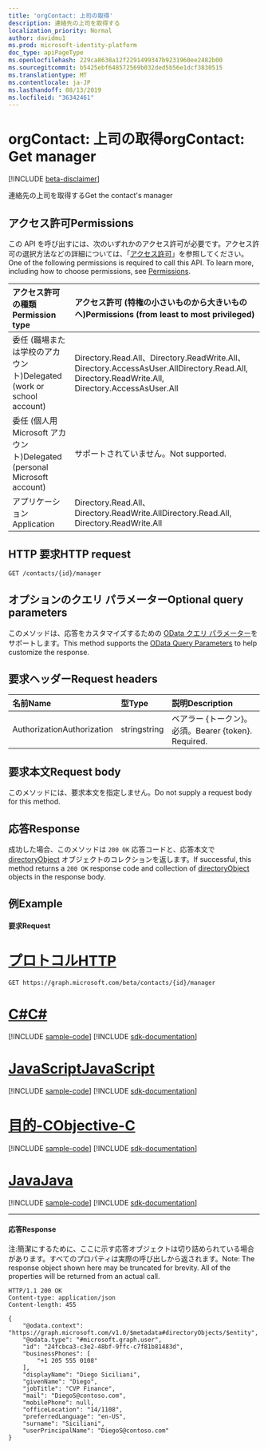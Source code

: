 ```yaml
---
title: 'orgContact: 上司の取得'
description: 連絡先の上司を取得する
localization_priority: Normal
author: davidmu1
ms.prod: microsoft-identity-platform
doc_type: apiPageType
ms.openlocfilehash: 229ca8638a12f2291499347b9231960ee2482b00
ms.sourcegitcommit: b5425ebf648572569b032ded5b56e1dcf3830515
ms.translationtype: MT
ms.contentlocale: ja-JP
ms.lasthandoff: 08/13/2019
ms.locfileid: "36342461"
---
```

# <a name="orgcontact-get-manager"></a><span data-ttu-id="0231a-103">orgContact: 上司の取得</span><span class="sxs-lookup"><span data-stu-id="0231a-103">orgContact: Get manager</span></span>

[!INCLUDE [beta-disclaimer](../../includes/beta-disclaimer.md)]

<span data-ttu-id="0231a-104">連絡先の上司を取得する</span><span class="sxs-lookup"><span data-stu-id="0231a-104">Get the contact's manager</span></span>

## <a name="permissions"></a><span data-ttu-id="0231a-105">アクセス許可</span><span class="sxs-lookup"><span data-stu-id="0231a-105">Permissions</span></span>
<span data-ttu-id="0231a-p101">この API を呼び出すには、次のいずれかのアクセス許可が必要です。アクセス許可の選択方法などの詳細については、「[アクセス許可](/graph/permissions-reference)」を参照してください。</span><span class="sxs-lookup"><span data-stu-id="0231a-p101">One of the following permissions is required to call this API. To learn more, including how to choose permissions, see [Permissions](/graph/permissions-reference).</span></span>

|<span data-ttu-id="0231a-108">アクセス許可の種類</span><span class="sxs-lookup"><span data-stu-id="0231a-108">Permission type</span></span>      | <span data-ttu-id="0231a-109">アクセス許可 (特権の小さいものから大きいものへ)</span><span class="sxs-lookup"><span data-stu-id="0231a-109">Permissions (from least to most privileged)</span></span>              |
|:--------------------|:---------------------------------------------------------|
|<span data-ttu-id="0231a-110">委任 (職場または学校のアカウント)</span><span class="sxs-lookup"><span data-stu-id="0231a-110">Delegated (work or school account)</span></span> | <span data-ttu-id="0231a-111">Directory.Read.All、Directory.ReadWrite.All、Directory.AccessAsUser.All</span><span class="sxs-lookup"><span data-stu-id="0231a-111">Directory.Read.All, Directory.ReadWrite.All, Directory.AccessAsUser.All</span></span>    |
|<span data-ttu-id="0231a-112">委任 (個人用 Microsoft アカウント)</span><span class="sxs-lookup"><span data-stu-id="0231a-112">Delegated (personal Microsoft account)</span></span> | <span data-ttu-id="0231a-113">サポートされていません。</span><span class="sxs-lookup"><span data-stu-id="0231a-113">Not supported.</span></span>    |
|<span data-ttu-id="0231a-114">アプリケーション</span><span class="sxs-lookup"><span data-stu-id="0231a-114">Application</span></span> | <span data-ttu-id="0231a-115">Directory.Read.All、Directory.ReadWrite.All</span><span class="sxs-lookup"><span data-stu-id="0231a-115">Directory.Read.All, Directory.ReadWrite.All</span></span> |

## <a name="http-request"></a><span data-ttu-id="0231a-116">HTTP 要求</span><span class="sxs-lookup"><span data-stu-id="0231a-116">HTTP request</span></span>

<!-- { "blockType": "ignored" } -->

```http
GET /contacts/{id}/manager
```

## <a name="optional-query-parameters"></a><span data-ttu-id="0231a-117">オプションのクエリ パラメーター</span><span class="sxs-lookup"><span data-stu-id="0231a-117">Optional query parameters</span></span>
<span data-ttu-id="0231a-118">このメソッドは、応答をカスタマイズするための [OData クエリ パラメーター](https://developer.microsoft.com/graph/docs/concepts/query_parameters)をサポートします。</span><span class="sxs-lookup"><span data-stu-id="0231a-118">This method supports the [OData Query Parameters](https://developer.microsoft.com/graph/docs/concepts/query_parameters) to help customize the response.</span></span>

## <a name="request-headers"></a><span data-ttu-id="0231a-119">要求ヘッダー</span><span class="sxs-lookup"><span data-stu-id="0231a-119">Request headers</span></span>
| <span data-ttu-id="0231a-120">名前</span><span class="sxs-lookup"><span data-stu-id="0231a-120">Name</span></span>       | <span data-ttu-id="0231a-121">型</span><span class="sxs-lookup"><span data-stu-id="0231a-121">Type</span></span> | <span data-ttu-id="0231a-122">説明</span><span class="sxs-lookup"><span data-stu-id="0231a-122">Description</span></span>|
|:-----------|:------|:----------|
| <span data-ttu-id="0231a-123">Authorization</span><span class="sxs-lookup"><span data-stu-id="0231a-123">Authorization</span></span>  | <span data-ttu-id="0231a-124">string</span><span class="sxs-lookup"><span data-stu-id="0231a-124">string</span></span>  | <span data-ttu-id="0231a-p102">ベアラー {トークン}。必須。</span><span class="sxs-lookup"><span data-stu-id="0231a-p102">Bearer {token}. Required.</span></span> |

## <a name="request-body"></a><span data-ttu-id="0231a-127">要求本文</span><span class="sxs-lookup"><span data-stu-id="0231a-127">Request body</span></span>
<span data-ttu-id="0231a-128">このメソッドには、要求本文を指定しません。</span><span class="sxs-lookup"><span data-stu-id="0231a-128">Do not supply a request body for this method.</span></span>

## <a name="response"></a><span data-ttu-id="0231a-129">応答</span><span class="sxs-lookup"><span data-stu-id="0231a-129">Response</span></span>

<span data-ttu-id="0231a-130">成功した場合、このメソッドは `200 OK` 応答コードと、応答本文で [directoryObject](../resources/directoryobject.md) オブジェクトのコレクションを返します。</span><span class="sxs-lookup"><span data-stu-id="0231a-130">If successful, this method returns a `200 OK` response code and collection of [directoryObject](../resources/directoryobject.md) objects in the response body.</span></span>
## <a name="example"></a><span data-ttu-id="0231a-131">例</span><span class="sxs-lookup"><span data-stu-id="0231a-131">Example</span></span>

#### <a name="request"></a><span data-ttu-id="0231a-132">要求</span><span class="sxs-lookup"><span data-stu-id="0231a-132">Request</span></span>

# <a name="httptabhttp"></a>[<span data-ttu-id="0231a-133">プロトコル</span><span class="sxs-lookup"><span data-stu-id="0231a-133">HTTP</span></span>](#tab/http)
<!-- {
  "blockType": "request",
  "name": "get_manager"
}-->

```http
GET https://graph.microsoft.com/beta/contacts/{id}/manager
```
# <a name="ctabcsharp"></a>[<span data-ttu-id="0231a-134">C#</span><span class="sxs-lookup"><span data-stu-id="0231a-134">C#</span></span>](#tab/csharp)
[!INCLUDE [sample-code](../includes/snippets/csharp/get-manager-csharp-snippets.md)]
[!INCLUDE [sdk-documentation](../includes/snippets/snippets-sdk-documentation-link.md)]

# <a name="javascripttabjavascript"></a>[<span data-ttu-id="0231a-135">JavaScript</span><span class="sxs-lookup"><span data-stu-id="0231a-135">JavaScript</span></span>](#tab/javascript)
[!INCLUDE [sample-code](../includes/snippets/javascript/get-manager-javascript-snippets.md)]
[!INCLUDE [sdk-documentation](../includes/snippets/snippets-sdk-documentation-link.md)]

# <a name="objective-ctabobjc"></a>[<span data-ttu-id="0231a-136">目的-C</span><span class="sxs-lookup"><span data-stu-id="0231a-136">Objective-C</span></span>](#tab/objc)
[!INCLUDE [sample-code](../includes/snippets/objc/get-manager-objc-snippets.md)]
[!INCLUDE [sdk-documentation](../includes/snippets/snippets-sdk-documentation-link.md)]

# <a name="javatabjava"></a>[<span data-ttu-id="0231a-137">Java</span><span class="sxs-lookup"><span data-stu-id="0231a-137">Java</span></span>](#tab/java)
[!INCLUDE [sample-code](../includes/snippets/java/get-manager-java-snippets.md)]
[!INCLUDE [sdk-documentation](../includes/snippets/snippets-sdk-documentation-link.md)]

---


#### <a name="response"></a><span data-ttu-id="0231a-138">応答</span><span class="sxs-lookup"><span data-stu-id="0231a-138">Response</span></span>

<span data-ttu-id="0231a-p103">注:簡潔にするために、ここに示す応答オブジェクトは切り詰められている場合があります。すべてのプロパティは実際の呼び出しから返されます。</span><span class="sxs-lookup"><span data-stu-id="0231a-p103">Note: The response object shown here may be truncated for brevity. All of the properties will be returned from an actual call.</span></span>
<!-- {
  "blockType": "response",
  "truncated": true,
  "@odata.type": "microsoft.graph.directoryObject",
  "isCollection": false
} -->

```http
HTTP/1.1 200 OK
Content-type: application/json
Content-length: 455

{
    "@odata.context": "https://graph.microsoft.com/v1.0/$metadata#directoryObjects/$entity",
    "@odata.type": "#microsoft.graph.user",
    "id": "24fcbca3-c3e2-48bf-9ffc-c7f81b81483d",
    "businessPhones": [
        "+1 205 555 0108"
    ],
    "displayName": "Diego Siciliani",
    "givenName": "Diego",
    "jobTitle": "CVP Finance",
    "mail": "DiegoS@contoso.com",
    "mobilePhone": null,
    "officeLocation": "14/1108",
    "preferredLanguage": "en-US",
    "surname": "Siciliani",
    "userPrincipalName": "DiegoS@contoso.com"
}
```

<!-- uuid: 8fcb5dbc-d5aa-4681-8e31-b001d5168d79
2015-10-25 14:57:30 UTC -->
<!--
{
  "type": "#page.annotation",
  "description": "Get manager",
  "keywords": "",
  "section": "documentation",
  "tocPath": "",
  "suppressions": [
  ]
}
-->
